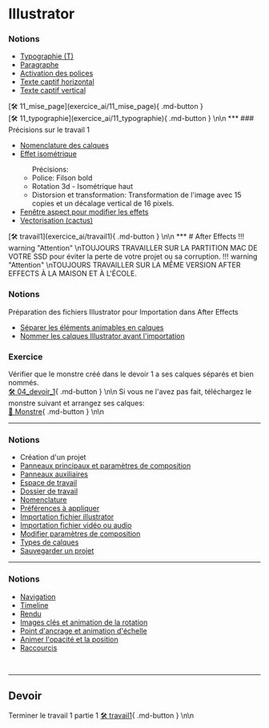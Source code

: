 # Illustrator   
### Notions

<ul>
<li><a href="https://cmontmorency365.sharepoint.com/:v:/s/TIM-582214-Animation2d77/EY32kr9fiIBKk6377mmLce4B0_gSdA9FPrqZuup9MkJIAw?e=1TF1SI">Typographie (T)</a></li>
<li><a href="https://cmontmorency365.sharepoint.com/:v:/s/TIM-582214-Animation2d77/EaKBbLH7h-FDiwKI-FGe5AkBqraWHZlF1Ec0192Ctjw3eg?e=shhqmb">Paragraphe</a></li>
<li><a href="https://cmontmorency365.sharepoint.com/:v:/s/TIM-582214-Animation2d77/EShlgqaZhONJkmNl81kxbx8Bl9jVH0iWfnlji4nEW6oUOA?e=5CV4Qf">Activation des polices</a></li>
<li><a href="https://cmontmorency365.sharepoint.com/:v:/s/TIM-582214-Animation2d77/ESzwupB5CgBMqzWMgS6_CXcBh5iB6h0wXK3QYmZCTALSvg?e=ZRHnrk">Texte captif horizontal</a></li>
<li><a href="https://cmontmorency365.sharepoint.com/:v:/s/TIM-582214-Animation2d77/EbU9cAE0CrRLiPjL2sq9X_wBrzs3ey_2mCmVN8gjAmmGXQ?e=UtW8iM">Texte captif vertical</a></li>
</ul>   
[🛠️ 11_mise_page](exercice_ai/11_mise_page){ .md-button }   <br>  
[🛠️ 11_typographie](exercice_ai/11_typographie){ .md-button }   \n\n   
***  
### Précisions sur le travail 1

<ul>
<li><a href="https://cmontmorency365.sharepoint.com/:f:/s/TIM-582214-Animation2d77/EhR-OzQO_t1KkGjAf0Wu6nMB38jUZ55LbFHtxw4f33XqFg?e=eZSTew">Nomenclature des calques</a></li>
<li><a href="https://cmontmorency365.sharepoint.com/:v:/s/TIM-582214-Animation2d77/EWhHJDR4d8dLqQk6Ydf5JwIByxBq09dSlQE-TyI3ey6nsQ?e=aE9ct2">Effet isométrique</a></li> 
    <ul>
    Précisions: 
        <li>Police: Filson bold</li>
        <li>Rotation 3d - Isométrique haut</li>
        <li>Distorsion et transformation: Transformation de l'image avec 15 copies et un décalage vertical de 16 pixels.</li>
    </ul>
    <li><a href="https://cmontmorency365.sharepoint.com/:v:/s/TIM-582214-Animation2d77/EZakrA8bd5pDl5icN3ZK-fUBBsJ8RFupt5gy5ARiQodK-A?e=Xdl0zu">Fenêtre aspect pour modifier les effets</a></li>
    <li><a href="https://cmontmorency365.sharepoint.com/:v:/s/TIM-582214-Animation2d77/Eer-AKJaa51Il5nqJTM7UbABHoNzo-lIuMaDOoveaLOarQ?e=5RYdSY">Vectorisation (cactus)</a></li>
</ul>   
[🛠️ travail1](exercice_ai/travail1){ .md-button }   \n\n   
***  
# After Effects   
!!! warning "Attention"   \nTOUJOURS TRAVAILLER SUR LA PARTITION MAC DE VOTRE SSD pour éviter la perte de votre projet ou sa corruption.
!!! warning "Attention"   \nTOUJOURS TRAVAILLER SUR LA MÊME VERSION AFTER EFFECTS À LA MAISON ET À L'ÉCOLE.

### Notions
Préparation des fichiers Illustrator pour Importation dans After Effects   
<ul><li><a href="https://cmontmorency365.sharepoint.com/:v:/s/TIM-582214-Animation2d77/ERC8vR9l20BLpguxQ-27JOABlZ5BHqBPrMKReA9RR14vGQ?e=1B2vQt">Séparer les éléments animables en calques</a></li>
<li><a href="https://cmontmorency365.sharepoint.com/:v:/s/TIM-582214-Animation2d77/Eea10yK5n49Im7lS5wwrmU4B2s_D1WXRAE4q_WH_ECWHww?e=q5R6ay">Nommer les calques Illustrator avant l'importation</a></li></ul>

### Exercice
Vérifier que le monstre créé dans le devoir 1 a ses calques séparés et bien nommés.   
[🛠️ 04_devoir_1](exercice_ai/04_devoir_1){ .md-button }   \n\n
Si vous ne l'avez pas fait, téléchargez le monstre suivant et arrangez ses calques:   
[📁 Monstre](https://cmontmorency365.sharepoint.com/:u:/s/TIM-582214-Animation2d77/EWi1_GaSvppBiCzFhWwRJ0oBXEHKaL-Eeuk9GKV11NlO1Q?e=hftzg5){ .md-button }   \n\n
***  
### Notions
<ul>
<li>Création d'un projet</li>
<li><a href="https://cmontmorency365.sharepoint.com/:v:/s/TIM-582214-Animation2d77/EcMGT9eItHpIrAroQIcSz3cBdRNQ7siTwaSilei1uwz6gg?e=25YsK4">Panneaux principaux et paramètres de composition</a></li>
<li><a href="https://cmontmorency365.sharepoint.com/:v:/s/TIM-582214-Animation2d77/EdEEaFQVg-RIjdRvRniXXBUBqZ6XUxIkakD8CnRBnNcDPw?e=jSFYkv">Panneaux auxiliaires</a></li>
<li><a href="https://cmontmorency365.sharepoint.com/:v:/s/TIM-582214-Animation2d77/EfzysRdU6jxLrTHOFoCQwXIB6T4YsNQBTTI-ml_Z888P6w?e=Y0smGl">Espace de travail</a></li>
<li><a href="https://cmontmorency365.sharepoint.com/:f:/s/TIM-582214-Animation2d77/EhzUB0lTSO9Ehv18Q2naNSMBikNXXcw6-kzL57D-53bdPw?e=yZrHqU">Dossier de travail</a></li>
<li><a href="https://cmontmorency365.sharepoint.com/:f:/s/TIM-582214-Animation2d77/EroPEQz5CaZLpvGaQ0BK7foBdPGf2aoAMNaE809KuBt-1Q?e=xDQWAc">Nomenclature</a></li>
<li><a href="https://cmontmorency365.sharepoint.com/:v:/s/TIM-582214-Animation2d77/EaQcYwjrNwRBqnEbsOH_XocBkQT3nVjdKcWlVLM7ikmP8A?e=gNVdGe">Préférences à appliquer</a></li>
<li><a href="https://cmontmorency365.sharepoint.com/:v:/s/TIM-582214-Animation2d77/EdI5lkKcDQJMgKe6_Wriwv8Btq28oIYdU8xMQoIEX2FbDA?e=sH6vh0">Importation fichier illustrator</a></li>
<li><a href="https://cmontmorency365.sharepoint.com/:v:/s/TIM-582214-Animation2d77/EZY1QILy8DtGuo_Nnbh5Fj8BZWq0M4Y7cRlsTAlsmzVamA?e=M58afO">Importation fichier vidéo ou audio</a></li>
<li><a href="https://cmontmorency365.sharepoint.com/:v:/s/TIM-582214-Animation2d77/EagHqA1NMj9NoWKY09FkHncBJRRMswfZV-VHkWKPoWgTmw?e=Qxzm1S">Modifier paramètres de composition</a></li>
<li><a href="https://cmontmorency365.sharepoint.com/:v:/s/TIM-582214-Animation2d77/ESiq1Pmx6fVAgpn_4WQedi0B1MKoCvzqYGQG6J-PQZ5XVg?e=4r9i3U">Types de calques</a></li>
<li><a href="https://cmontmorency365.sharepoint.com/:v:/s/TIM-582214-Animation2d77/ERyofeISfvxKtZ8OKe8x4fsBd02slRMJeM6lhKMqr-Oc0Q?e=1z1l4P">Sauvegarder un projet</a></li>
</ul>   

<exercice href="../exercices_ae/00_Importation"></exercice>   
***  
### Notions
<ul>
<li><a href="https://cmontmorency365.sharepoint.com/:v:/s/TIM-582214-Animation2d77/Ebwcl7LCRlRKiL7GZ1TAP9gB3LT88_R0WBzXY6ml32ESTw?e=26w8t5">Navigation</a></li>
<li><a href="https://cmontmorency365.sharepoint.com/:f:/s/TIM-582214-Animation2d77/EuxCIZHPf3dBuAk_nP5l7UwB1S4ff0POT6PLr9e4287F1Q?e=XkndTq">Timeline</a></li>
<li><a href="https://cmontmorency365.sharepoint.com/:v:/s/TIM-582214-Animation2d77/ESulun0F9QlKjay1FndPksYBdmpo481bysaKWTF7rHberQ?e=2XvAOO">Rendu</a></li>
<li><a href="https://cmontmorency365.sharepoint.com/:v:/s/TIM-582214-Animation2d77/EVapWwZMLeVLn2wMoBIisQoBNV_488mp3fbZrrCy0ZInZw?e=FgQO25">Images clés et animation de la rotation</a></li>
<li><a href="https://cmontmorency365.sharepoint.com/:v:/s/TIM-582214-Animation2d77/Eb_DJ4Gt0kBKuplITlBzjmEB8Lq3gzWwRGVCRazTuaq3sg?e=imMx4l">Point d'ancrage et animation d'échelle</a></li>
<li><a href="https://cmontmorency365.sharepoint.com/:v:/s/TIM-582214-Animation2d77/Eb5j__Al7_dLkYgOKZp7nkQBFIzCYnofq22qMbRjYj2DuQ?e=Sae66h">Animer l'opacité et la position</a></li>
<li><a href="https://cmontmorency365.sharepoint.com/:v:/s/TIM-582214-Animation2d77/EXiNcsHF3DdOro1QgYv5JzUBu2m3qFm7S_CI6t764SOcUg?e=hKjnBr">Raccourcis</a></li>
</ul>   

<exercice href="../exercices_ae/00_plante"></exercice>   
<exercice href="../exercices_ae/00_monstre"></exercice>   
***  
## Devoir
Terminer le travail 1 partie 1
[🛠️ travail1](exercice_ai/travail1){ .md-button }   \n\n   
